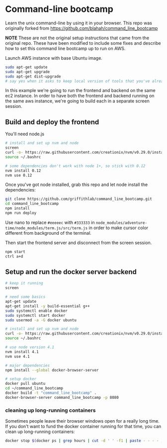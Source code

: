 # Command-line bootcamp

Learn the unix command-line by using it in your browser. This repo was originally forked from <https://github.com/blahah/command_line_bootcamp>

**NOTE** These are not the original setup instructions that came from the original repo. These have been modified to include some fixes and describe how to set this command line bootcamp up to run on AWS.

Launch AWS instance with base Ubuntu image.

```bash
sudo apt-get update
sudo apt-get upgrade
sudo apt-get dist-upgrade
# say yes when it asks to keep local version of tools that you've already updated/upgraded
```

In this example we're going to run the frontend and backend on the same ec2 instance. In order to have both the frontend and backend running on the same aws instance, we're going to build each in a separate screen session.

## Build and deploy the frontend

You'll need node.js

```bash
# install and set up nvm and node
screen
curl -o- https://raw.githubusercontent.com/creationix/nvm/v0.29.0/install.sh | bash
source ~/.bashrc

# some dependencies don't work with node 1+, so stick with 0.12
nvm install 0.12
nvm use 0.12
```

Once you've got node installed, grab this repo and let node install the dependencies:

```bash
git clone https://github.com/griffithlab/command_line_bootcamp.git
cd command_line_bootcamp
npm install
npm run deploy
```

Use nano to replace `#eeeeec` with `#333333` in `node_modules/adventure-time/node_modules/term.js/src/term.js` in order to make cursor color different from background of the terminal.

Then start the frontend server and disconnect from the screen session.

```bash
npm start
ctrl a+d
```

## Setup and run the docker server backend

```bash
# keep it running
screen

# need some basics
apt-get update
apt-get install -y build-essential g++
sudo systemctl enable docker
sudo systemctl start docker
sudo usermod -a -G docker ubuntu

# install and set up nvm and node
curl -o- https://raw.githubusercontent.com/creationix/nvm/v0.29.0/install.sh | bash
source ~/.bashrc

# use node version 4.1
nvm install 4.1
nvm use 4.1

# major dependencies
npm install --global docker-browser-server

# setup docker
docker pull ubuntu
cd ~/command_line_bootcamp
docker build -t "command_line_bootcamp" .
docker-browser-server command_line_bootcamp -p 8080
```

### cleaning up long-running containers

Sometimes people leave their browser windows open for a really long time. If you don't want to fund the docker container running for that time, you can clean up long-running containers:

```bash
docker stop $(docker ps | grep hours | cut -d ' ' -f1 | paste - - - - )
```
